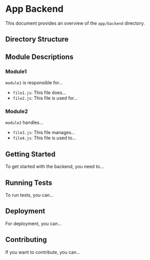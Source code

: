 # App Backend

This document provides an overview of the `app/backend` directory.

## Directory Structure

## Module Descriptions

### Module1

`module1` is responsible for...

- `file1.js`: This file does...
- `file2.js`: This file is used for...

### Module2

`module2` handles...

- `file3.js`: This file manages...
- `file4.js`: This file is used to...

## Getting Started

To get started with the backend, you need to...

## Running Tests

To run tests, you can...

## Deployment

For deployment, you can...

## Contributing

If you want to contribute, you can...